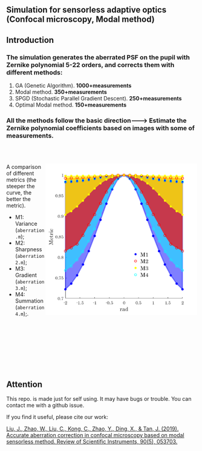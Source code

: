 ## Simulation for sensorless adaptive optics (Confocal microscopy, Modal method)
## Introduction
### The simulation generates the aberrated PSF on the pupil with Zernike polynomial 5-22 orders, and corrects them with different methods: 
1. GA (Genetic Algorithm). **1000+measurements**
2. Modal method. **350+measurements**
3. SPGD (Stochastic Parallel Gradient  Descent). **250+measurements**
4. Optimal Modal method. **150+measurements**





### All the methods follow the basic direction---> Estimate the Zernike polynomial coefficients based on images with some of measurements.
<br><br>
<p>
<img src='img/Comparison of different metrics.png' align="right" width=400>
</p>

A comparison of different metrics (the steeper the curve, the better the metric).
- M1: Variance (`aberration.m`);
- M2: Sharpness (`aberration2.m`);
- M3: Gradient (`aberration3.m`);
- M4: Summation (`aberration4.m`);.
<br><br><br><br><br><br><br><br><br>


## Attention
This repo. is made just for self using. It may have bugs or trouble. You can contact me with a github issue.

If you find it useful, please cite our work:

[Liu, J., Zhao, W., Liu, C., Kong, C., Zhao, Y., Ding, X., & Tan, J. (2019). Accurate aberration correction in confocal microscopy based on modal sensorless method. Review of Scientific Instruments, 90(5), 053703.](https://aip.scitation.org/doi/abs/10.1063/1.5088102)